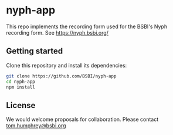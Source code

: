 # nyph-app

This repo implements the recording form used for the BSBI's Nyph recording form. See https://nyph.bsbi.org/

## Getting started

Clone this repository and install its dependencies:

```bash
git clone https://github.com/BSBI/nyph-app
cd nyph-app
npm install
```

## License

We would welcome proposals for collaboration. Please contact tom.humphrey@bsbi.org

